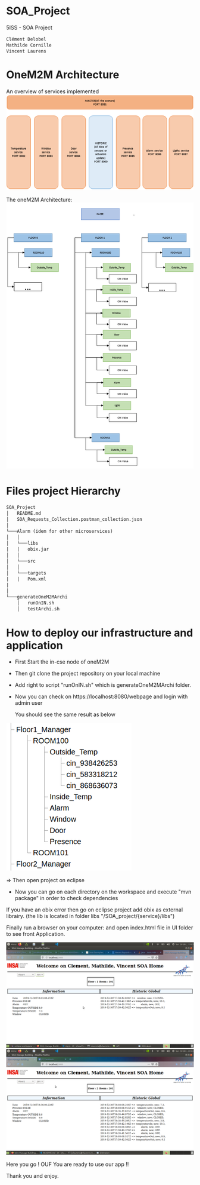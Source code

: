 # SOA_Project
5ISS - SOA Project

    Clément Delobel
    Mathilde Cornille
    Vincent Laurens


# OneM2M Architecture

An overview of services implemented
![OneM2M Architecture](img/SOAArchitecture1.png "OneM2M Architecture")

The oneM2M Architecture:
![OneM2M Architecture](img/SOAArchitecture2.png "OneM2M Architecture")

# Files project Hierarchy
```
SOA_Project
│   README.md
│   SOA_Requests_Collection.postman_collection.json
│
└───Alarm (idem for other microservices)
│   │
│   └───libs
|   |   obix.jar
│   │   
│   └───src
│   │
│   └───targets
|   |   Pom.xml
|       
│   
└───generateOneM2MArchi
    │   runOnIN.sh
    │   testArchi.sh
```
 


# How to deploy our infrastructure and application


- First Start the in-cse node of oneM2M
- Then git clone the project repository on your local machine
- Add right to script "runOnIN.sh" which is generateOneM2MArchi folder.
- Now you can check on https://localhost:8080/webpage and login with admin user

  You should see the same result as below
  
![OneM2M Architecture](img/resultatoneM2M.png "OneM2M Architecture")


=> Then open project on eclipse

- Now you can go on each directory on the workspace and execute "mvn package" in order to check dependencies

If you have an obix error then go on eclipse project add obix as external librairy. (the lib is located in folder libs "/SOA_project/{service}/libs")


Finally run a browser on your computer:
and open index.html file in UI folder to see front Application.

![Dashboards](img/SOAAPI.png "Dashbaords")
![Dashboards](img/APISOA1.png "Dashbaords2")

Here you go ! OUF 
You are ready to use our app !! 

Thank you and enjoy.


